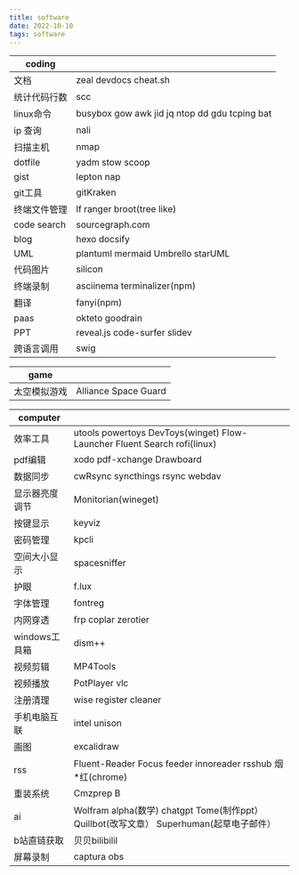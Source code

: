 ```yaml
---
title: software  
date: 2022-10-10  
tags: software  
---
```


| coding       |                                                |
| ------------ | ---------------------------------------------- |
| 文档         | zeal devdocs cheat.sh                          |
| 统计代码行数 | scc                                            |
| linux命令    | busybox gow awk jid jq ntop dd gdu  tcping bat |
| ip 查询      | nali                                           |
| 扫描主机     | nmap                                           |
| dotfile      | yadm stow scoop                                |
| gist         | lepton nap                                     |
| git工具      | gitKraken                                      |
| 终端文件管理 | lf ranger  broot(tree like)                    |
| code search  | sourcegraph.com                                |
| blog         | hexo docsify                                   |
| UML          | plantuml mermaid  Umbrello  starUML            |
| 代码图片     | silicon                                        |
| 终端录制     | asciinema  terminalizer(npm)                   |
| 翻译         | fanyi(npm)                                     |
| paas         | okteto goodrain                                |
| PPT          | reveal.js code-surfer slidev                   |
| 跨语言调用 | swig | 

| game         |                      |
| ------------ | -------------------- |
| 太空模拟游戏 | Alliance Space Guard |

| computer       |                                                                                          |
| -------------- | ---------------------------------------------------------------------------------------- |
| 效率工具       | utools powertoys DevToys(winget) Flow-Launcher  Fluent Search    rofi(linux)             |
| pdf编辑        | xodo pdf-xchange  Drawboard                                                              |
| 数据同步       | cwRsync syncthings rsync webdav                                                          |
| 显示器亮度调节 | Monitorian(wineget)                                                                      |
| 按键显示       | keyviz                                                                                   |
| 密码管理       | kpcli                                                                                    |
| 空间大小显示   | spacesniffer                                                                             |
| 护眼           | f.lux                                                                                    |
| 字体管理       | fontreg                                                                                  |
| 内网穿透       | frp coplar zerotier                                                                      |
| windows工具箱  | dism++                                                                                   |
| 视频剪辑       | MP4Tools                                                                                 |
| 视频播放       | PotPlayer vlc                                                                            |
| 注册清理       | wise register cleaner                                                                    |
| 手机电脑互联   | intel unison                                                                             |
| 画图           | excalidraw                                                                               |
| rss            | Fluent-Reader  Focus feeder innoreader rsshub 烟*红(chrome)                              |
| 重装系统       | Cmzprep B                                                                                |
| ai             | Wolfram alpha(数学) chatgpt Tome(制作ppt） Quillbot(改写文章） Superhuman(起草电子邮件） |
| b站直链获取    | 贝贝bilibilil                                                                            |
| 屏幕录制       | captura obs                                                                              |